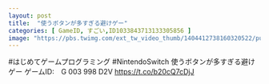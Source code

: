 ```yaml
---
layout: post
title:  "使うボタンが多すぎる避けゲー"
categories: [ GameID, すごい,ID1033843713133305856 ]
image: "https://pbs.twimg.com/ext_tw_video_thumb/1404412738160320522/pu/img/S0UB0brv-bPeGhzH.jpg"
---
```

#はじめてゲームプログラミング #NintendoSwitch
使うボタンが多すぎる避けゲー
ゲームID:　G 003 998 D2V https://t.co/b20cQ7cDjJ
